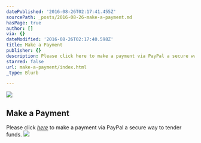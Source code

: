 ```yaml
---
datePublished: '2016-08-26T02:17:41.455Z'
sourcePath: _posts/2016-08-26-make-a-payment.md
hasPage: true
author: []
via: {}
dateModified: '2016-08-26T02:17:40.598Z'
title: Make a Payment
publisher: {}
description: Please click here to make a payment via PayPal a secure way to tender funds.
starred: false
url: make-a-payment/index.html
_type: Blurb

---
```

![](https://the-grid-user-content.s3-us-west-2.amazonaws.com/3ce7e477-7b26-4a85-9fcf-b79b57df4169.gif)

## Make a Payment

Please click _[here][0]_ to make a payment via PayPal a secure way to tender funds.
![](https://the-grid-user-content.s3-us-west-2.amazonaws.com/1e59b366-0911-414a-bc2d-c950bee7241c.gif)

    



[0]: https://www.paypal.com/us/cgi-bin/webscr?cmd=_flow&SESSION=M946pWS0rPWFL0d971VC7LLHZu_FuK5ZLXbddZt-dWPcYUIGtj5JrMe-5j8&dispatch=50a222a57771920b6a3d7b606239e4d529b525e0b7e69bf0224adecfb0124e9b61f737ba21b0819854c9344d44ba73d0e985f103871e284d "PayPal"